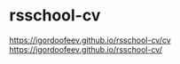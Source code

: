 # rsschool-cv
https://igordoofeev.github.io/rsschool-cv/cv
https://igordoofeev.github.io/rsschool-cv/

